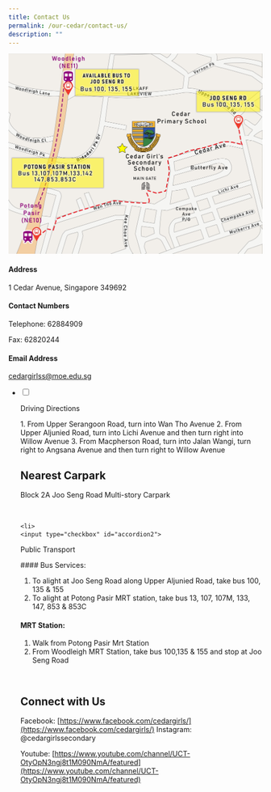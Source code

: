 ```yaml
---
title: Contact Us
permalink: /our-cedar/contact-us/
description: ""
---
```

![](/images/CGSS%20map.jpg)

[](mailto:cedargirlss@moe.edu.sg)

  

#### Address
1 Cedar Avenue, Singapore 349692

  

#### Contact Numbers
Telephone: 62884909

Fax: 62820244

  
#### Email Address
[cedargirlss@moe.edu.sg](mailto:cedargirlss@moe.edu.sg)

<ul class="jekyllcodex_accordion">

<li>

<input type="checkbox" id="accordion1">

<label for="accordion1">Driving Directions</label>
<div>
	<p>
  1.  From Upper Serangoon Road, turn into Wan Tho Avenue
2.  From Upper Aljunied Road, turn into Lichi Avenue and then turn right into Willow Avenue
3.  From Macpherson Road, turn into Jalan Wangi, turn right to Angsana Avenue and then turn right to Willow Avenue

Nearest Carpark
---------------
Block 2A Joo Seng Road Multi-story Carpark
</p>
</div>
		</input>
</li>  


	<li>
	<input type="checkbox" id="accordion2">
<label for="accordion1">Public Transport</label>

<div>
<p>
#### Bus Services:

1.  To alight at Joo Seng Road along Upper Aljunied Road, take bus 100, 135 & 155
2.  To alight at Potong Pasir MRT station, take bus 13, 107, 107M, 133, 147, 853 & 853C

  
#### MRT Station:

1.  Walk from Potong Pasir Mrt Station
2.  From Woodleigh MRT Station, take bus 100,135 & 155 and stop at Joo Seng Road
</p>
</div>
</li>  
	</input>
	

Connect with Us
---------------
Facebook: [https://www.facebook.com/cedargirls/](https://www.facebook.com/cedargirls/)
Instagram: @cedargirlssecondary

Youtube: [https://www.youtube.com/channel/UCT-OtyOpN3ngj8t1M090NmA/featured](https://www.youtube.com/channel/UCT-OtyOpN3ngj8t1M090NmA/featured)